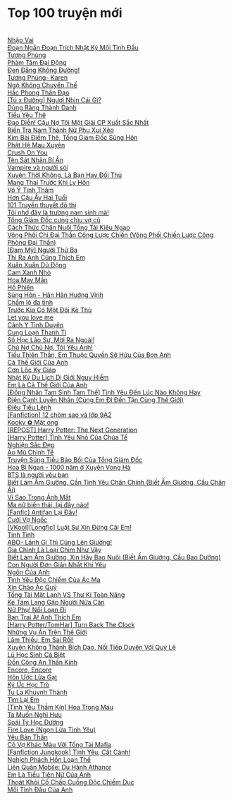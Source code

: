 <h1>Top 100 truyện mới</h1>
<a href="https://utruyen.com/truyen/trung-khuyen-dan-dan-dan-hoang-dddh/19487/" alt="Trung Khuyển – Đản Đản Đản Hoàng DDDH">
<br/>
<a href="https://utruyen.com/truyen/nhap-vai/19486/" alt="Nhập Vai">Nhập Vai</a><br/><a href="https://utruyen.com/truyen/doan-ngan-doan-trich-nhat-ky-moi-tinh-dau/19485/" alt="Đoạn Ngắn Đoạn Trích Nhật Ký Mối Tình Đầu">Đoạn Ngắn Đoạn Trích Nhật Ký Mối Tình Đầu</a><br/><a href="https://utruyen.com/truyen/tuong-phung/19484/" alt="Tương Phùng">Tương Phùng</a><br/><a href="https://utruyen.com/truyen/pham-tam-dai-dong/19483/" alt="Phàm Tâm Đại Động">Phàm Tâm Đại Động</a><br/><a href="https://utruyen.com/truyen/den-dang-khong-duong/19482/" alt="Đen Đắng Không Đường!">Đen Đắng Không Đường!</a><br/><a href="https://utruyen.com/truyen/tuong-phung-karen/19481/" alt="Tương Phùng- Karen">Tương Phùng- Karen</a><br/><a href="https://utruyen.com/truyen/ngo-khong-chuyen-the/19480/" alt="Ngộ Không Chuyển Thế">Ngộ Không Chuyển Thế</a><br/><a href="https://utruyen.com/truyen/hac-phong-than-dao/19479/" alt="Hắc Phong Thần Đạo">Hắc Phong Thần Đạo</a><br/><a href="https://utruyen.com/truyen/tu-x-duong-nguoi-nhin-cai-gi/19478/" alt="[Tú x Đường] Ngươi Nhìn Cái Gì?">[Tú x Đường] Ngươi Nhìn Cái Gì?</a><br/><a href="https://utruyen.com/truyen/dung-rang-thanh-danh/19477/" alt="Dùng Răng Thành Danh">Dùng Răng Thành Danh</a><br/><a href="https://utruyen.com/truyen/tieu-yeu-the/19476/" alt="Tiểu Yêu Thê">Tiểu Yêu Thê</a><br/><a href="https://utruyen.com/truyen/dao-dien-cau-no-toi-mot-giai-cp-xuat-sac-nhat/19475/" alt="Đạo Diễn! Cậu Nợ Tôi Một Giải CP Xuất Sắc Nhất">Đạo Diễn! Cậu Nợ Tôi Một Giải CP Xuất Sắc Nhất</a><br/><a href="https://utruyen.com/truyen/bien-tra-nam-thanh-nu-phu-xui-xeo/19474/" alt="Biến Tra Nam Thành Nữ Phụ Xui Xẻo">Biến Tra Nam Thành Nữ Phụ Xui Xẻo</a><br/><a href="https://utruyen.com/truyen/kim-bai-diem-the-tong-giam-doc-sung-hon/19473/" alt="Kim Bài Điềm Thê, Tổng Giám Đốc Sủng Hôn">Kim Bài Điềm Thê, Tổng Giám Đốc Sủng Hôn</a><br/><a href="https://utruyen.com/truyen/phat-he-mau-xuyen/19472/" alt="Phật Hệ Mau Xuyên">Phật Hệ Mau Xuyên</a><br/><a href="https://utruyen.com/truyen/crush-on-you/19469/" alt="Crush On You">Crush On You</a><br/><a href="https://utruyen.com/truyen/ten-sat-nhan-bi-an/19468/" alt="Tên Sát Nhân Bí Ẩn">Tên Sát Nhân Bí Ẩn</a><br/><a href="https://utruyen.com/truyen/vampire-va-nguoi-soi/19467/" alt="Vampire và người sói">Vampire và người sói</a><br/><a href="https://utruyen.com/truyen/xuyen-thoi-khong-la-ban-hay-doi-thu/19466/" alt="Xuyên Thời Không, Là Bạn Hay Đối Thủ">Xuyên Thời Không, Là Bạn Hay Đối Thủ</a><br/><a href="https://utruyen.com/truyen/mang-thai-truoc-khi-ly-hon/19465/" alt="Mang Thai Trước Khi Ly Hôn">Mang Thai Trước Khi Ly Hôn</a><br/><a href="https://utruyen.com/truyen/vo-y-tinh-tham/19464/" alt="Vô Ý Tình Thâm">Vô Ý Tình Thâm</a><br/><a href="https://utruyen.com/truyen/hon-cau-ay-hai-tuoi/19461/" alt="Hơn Cậu Ấy Hai Tuổi">Hơn Cậu Ấy Hai Tuổi</a><br/><a href="https://utruyen.com/truyen/101-truyen-thuyet-do-thi/19460/" alt="101 Truyền thuyết đô thị">101 Truyền thuyết đô thị</a><br/><a href="https://utruyen.com/truyen/toi-nho-day-la-truong-nam-sinh-ma/19459/" alt="Tôi nhớ đây là trường nam sinh mà!">Tôi nhớ đây là trường nam sinh mà!</a><br/><a href="https://utruyen.com/truyen/tong-giam-doc-cung-chiu-vo-cu/19458/" alt="Tổng Giám Đốc cưng chìu vợ cũ">Tổng Giám Đốc cưng chìu vợ cũ</a><br/><a href="https://utruyen.com/truyen/cach-thuc-chan-nuoi-tong-tai-kieu-ngao/19457/" alt="Cách Thức Chăn Nuôi Tổng Tài Kiêu Ngạo">Cách Thức Chăn Nuôi Tổng Tài Kiêu Ngạo</a><br/><a href="https://utruyen.com/truyen/vong-phoi-chi-dai-than-cong-luoc-chien-vong-phoi-chien-luoc-cong-phong-dai-than/19456/" alt="Võng Phối Chi Đại Thần Công Lược Chiến (Võng Phối Chiến Lược Công Phòng Đại Thần)">Võng Phối Chi Đại Thần Công Lược Chiến (Võng Phối Chiến Lược Công Phòng Đại Thần)</a><br/><a href="https://utruyen.com/truyen/dam-my-nguoi-thu-ba/19455/" alt="[Đam Mỹ] Người Thứ Ba">[Đam Mỹ] Người Thứ Ba</a><br/><a href="https://utruyen.com/truyen/thi-ra-anh-cung-thich-em/19454/" alt="Thì Ra Anh Cũng Thích Em">Thì Ra Anh Cũng Thích Em</a><br/><a href="https://utruyen.com/truyen/xuan-xuan-du-dong/19453/" alt="Xuẩn Xuẩn Dũ Động">Xuẩn Xuẩn Dũ Động</a><br/><a href="https://utruyen.com/truyen/cam-xanh-nho/19452/" alt="Cam Xanh Nhỏ">Cam Xanh Nhỏ</a><br/><a href="https://utruyen.com/truyen/hoa-may-man/19451/" alt="Hoa May Mắn">Hoa May Mắn</a><br/><a href="https://utruyen.com/truyen/ho-phien/19450/" alt="Hồ Phiến">Hồ Phiến</a><br/><a href="https://utruyen.com/truyen/sung-hon-han-han-huong-vinh/19449/" alt="Sủng Hôn - Hân Hân Hướng Vịnh">Sủng Hôn - Hân Hân Hướng Vịnh</a><br/><a href="https://utruyen.com/truyen/cham-lo-da-tinh/19448/" alt="Chẩm lộ đa tình">Chẩm lộ đa tình</a><br/><a href="https://utruyen.com/truyen/truoc-kia-co-mot-doi-ke-thu/19441/" alt="Trước Kia Có Một Đôi Kẻ Thù">Trước Kia Có Một Đôi Kẻ Thù</a><br/><a href="https://utruyen.com/truyen/let-you-love-me/19439/" alt="Let you love me">Let you love me</a><br/><a href="https://utruyen.com/truyen/canh-y-tinh-duyen/19438/" alt="Cảnh Y Tình Duyên">Cảnh Y Tình Duyên</a><br/><a href="https://utruyen.com/truyen/cung-loan-thanh-ti/19436/" alt="Cung Loạn Thanh Ti">Cung Loạn Thanh Ti</a><br/><a href="https://utruyen.com/truyen/so-hoc-lao-su-moi-ra-ngoai/19434/" alt="Số Học Lão Sư, Mời Ra Ngoài!">Số Học Lão Sư, Mời Ra Ngoài!</a><br/><a href="https://utruyen.com/truyen/chu-no-chu-no-toi-yeu-anh/19433/" alt="Chủ Nợ Chủ Nợ, Tôi Yêu Anh!">Chủ Nợ Chủ Nợ, Tôi Yêu Anh!</a><br/><a href="https://utruyen.com/truyen/tieu-thien-than-em-thuoc-quyen-so-huu-cua-bon-anh/19432/" alt="Tiểu Thiên Thần, Em Thuộc Quyền Sở Hữu Của Bọn Anh">Tiểu Thiên Thần, Em Thuộc Quyền Sở Hữu Của Bọn Anh</a><br/><a href="https://utruyen.com/truyen/ca-the-gioi-cua-anh/19431/" alt="Cả Thế Giới Của Anh">Cả Thế Giới Của Anh</a><br/><a href="https://utruyen.com/truyen/con-loc-ky-giap/19430/" alt="Cơn Lốc Ky Giáp">Cơn Lốc Ky Giáp</a><br/><a href="https://utruyen.com/truyen/nhat-ky-du-lich-di-gioi-nguy-hiem/19429/" alt="Nhật Ký Du Lịch Dị Giới Nguy Hiểm">Nhật Ký Du Lịch Dị Giới Nguy Hiểm</a><br/><a href="https://utruyen.com/truyen/em-la-ca-the-gioi-cua-anh/19428/" alt="Em Là Cả Thế Giới Của Anh">Em Là Cả Thế Giới Của Anh</a><br/><a href="https://utruyen.com/truyen/dong-nhan-tam-sinh-tam-the-tinh-yeu-den-luc-nao-khong-hay/19427/" alt="[Đồng Nhân Tam Sinh Tam Thế] Tình Yêu Đến Lúc Nào Không Hay">[Đồng Nhân Tam Sinh Tam Thế] Tình Yêu Đến Lúc Nào Không Hay</a><br/><a href="https://utruyen.com/truyen/dien-canh-luyen-nhan-cung-em-di-den-tan-cung-the-gioi/19426/" alt="Điện Cạnh Luyến Nhân (Cùng Em Đi Đến Tận Cùng Thế Giới)">Điện Cạnh Luyến Nhân (Cùng Em Đi Đến Tận Cùng Thế Giới)</a><br/><a href="https://utruyen.com/truyen/dieu-tieu-lenh/19425/" alt="Điều Tiếu Lệnh">Điều Tiếu Lệnh</a><br/><a href="https://utruyen.com/truyen/fanfiction-12-chom-sao-va-lop-9a2/19424/" alt="[Fanfiction] 12 chòm sao và lớp 9A2">[Fanfiction] 12 chòm sao và lớp 9A2</a><br/><a href="https://utruyen.com/truyen/kookv-mat-ong/19423/" alt="Kookv ✿ Mật ong">Kookv ✿ Mật ong</a><br/><a href="https://utruyen.com/truyen/repost-harry-potter-the-next-generation/19422/" alt="[REPOST] Harry Potter: The Next Generation">[REPOST] Harry Potter: The Next Generation</a><br/><a href="https://utruyen.com/truyen/harry-potter-tinh-yeu-nho-cua-chua-te/19421/" alt="[Harry Potter] Tình Yêu Nhỏ Của Chúa Tể">[Harry Potter] Tình Yêu Nhỏ Của Chúa Tể</a><br/><a href="https://utruyen.com/truyen/nghien-sac-dep/19420/" alt="Nghiện Sắc Đẹp">Nghiện Sắc Đẹp</a><br/><a href="https://utruyen.com/truyen/ao-mu-chinh-te/19418/" alt="Áo Mũ Chỉnh Tề">Áo Mũ Chỉnh Tề</a><br/><a href="https://utruyen.com/truyen/truyen-sung-tieu-bao-boi-cua-tong-giam-doc/19417/" alt="Truyện Sủng Tiểu Bảo Bối Của Tổng Giám Đốc">Truyện Sủng Tiểu Bảo Bối Của Tổng Giám Đốc</a><br/><a href="https://utruyen.com/truyen/hoa-bi-ngan-1000-nam-o-xuyen-vong-ha/19416/" alt="Hoa Bỉ Ngạn - 1000 năm ở Xuyên Vong Hà">Hoa Bỉ Ngạn - 1000 năm ở Xuyên Vong Hà</a><br/><a href="https://utruyen.com/truyen/bts-la-nguoi-yeu-ban/19415/" alt="BTS là người yêu bạn">BTS là người yêu bạn</a><br/><a href="https://utruyen.com/truyen/biet-lam-am-giuong-can-tinh-yeu-chan-chinh-biet-am-giuong-cau-chan-ai/19414/" alt="Biết Làm Ấm Giường, Cần Tình Yêu Chân Chính (Biết Ấm Giường, Cầu Chân Ái)">Biết Làm Ấm Giường, Cần Tình Yêu Chân Chính (Biết Ấm Giường, Cầu Chân Ái)</a><br/><a href="https://utruyen.com/truyen/vi-sao-trong-anh-mat/19413/" alt="Vì Sao Trong Ánh Mắt">Vì Sao Trong Ánh Mắt</a><br/><a href="https://utruyen.com/truyen/ma-nu-bien-thai-lai-day-nao/19412/" alt="Ma nữ biến thái, lại đây nào!">Ma nữ biến thái, lại đây nào!</a><br/><a href="https://utruyen.com/truyen/fanfic-antifan-lai-day/19411/" alt="[Fanfic] Antifan Lại Đây!">[Fanfic] Antifan Lại Đây!</a><br/><a href="https://utruyen.com/truyen/cuoi-vo-ngoc/19410/" alt="Cưới Vợ Ngốc">Cưới Vợ Ngốc</a><br/><a href="https://utruyen.com/truyen/vkool-longfic-luat-su-xin-dung-cai-em/19409/" alt="[VKool][Longfic] Luật Sư Xin Đừng Cãi Em!">[VKool][Longfic] Luật Sư Xin Đừng Cãi Em!</a><br/><a href="https://utruyen.com/truyen/tinh-tinh/19408/" alt="Tinh Tinh">Tinh Tinh</a><br/><a href="https://utruyen.com/truyen/abo-lanh-gi-thi-cung-len-giuong/19407/" alt="ABO- Lãnh Gì Thì Cũng Lên Giường!">ABO- Lãnh Gì Thì Cũng Lên Giường!</a><br/><a href="https://utruyen.com/truyen/gia-chinh-la-loai-chim-nhu-vay/19406/" alt="Gia Chính Là Loại Chim Như Vậy">Gia Chính Là Loại Chim Như Vậy</a><br/><a href="https://utruyen.com/truyen/biet-lam-am-giuong-xin-hay-bao-nuoi-biet-am-giuong-cau-bao-duong/19405/" alt="Biết Làm Ấm Giường, Xin Hãy Bao Nuôi (Biết Ấm Giường, Cầu Bao Dưỡng)">Biết Làm Ấm Giường, Xin Hãy Bao Nuôi (Biết Ấm Giường, Cầu Bao Dưỡng)</a><br/><a href="https://utruyen.com/truyen/con-nguoi-don-gian-nhat-khi-yeu/19404/" alt="Con Người Đơn Giản Nhất Khi Yêu">Con Người Đơn Giản Nhất Khi Yêu</a><br/><a href="https://utruyen.com/truyen/ngon-cua-anh/19403/" alt="Ngôn Của Anh">Ngôn Của Anh</a><br/><a href="https://utruyen.com/truyen/tinh-yeu-doc-chiem-cua-ac-ma/19402/" alt="Tình Yêu Độc Chiếm Của Ác Ma">Tình Yêu Độc Chiếm Của Ác Ma</a><br/><a href="https://utruyen.com/truyen/xin-chao-ac-quy/19401/" alt="Xin Chào Ác Quỷ">Xin Chào Ác Quỷ</a><br/><a href="https://utruyen.com/truyen/tong-tai-mat-lanh-vs-thu-ki-toan-nang/19400/" alt="Tổng Tài Mặt Lạnh VS Thư Kí Toàn Năng">Tổng Tài Mặt Lạnh VS Thư Kí Toàn Năng</a><br/><a href="https://utruyen.com/truyen/ke-tam-lang-gap-nguoi-nua-can/19399/" alt="Kẻ Tám Lạng Gặp Người Nửa Cân">Kẻ Tám Lạng Gặp Người Nửa Cân</a><br/><a href="https://utruyen.com/truyen/nu-phu-noi-loan-di/19398/" alt="Nữ Phụ! Nổi Loạn Đi">Nữ Phụ! Nổi Loạn Đi</a><br/><a href="https://utruyen.com/truyen/ban-trai-a-anh-thich-em/19397/" alt="Bạn Trai À! Anh Thích Em">Bạn Trai À! Anh Thích Em</a><br/><a href="https://utruyen.com/truyen/harry-potter-tomhar-turn-back-the-clock/19396/" alt="[Harry Potter/TomHar] Turn Back The Clock">[Harry Potter/TomHar] Turn Back The Clock</a><br/><a href="https://utruyen.com/truyen/nhung-vu-an-tren-the-gioi/19395/" alt="Những Vụ Án Trên Thế Giới">Những Vụ Án Trên Thế Giới</a><br/><a href="https://utruyen.com/truyen/lam-thieu-em-sai-roi/19394/" alt="Lâm Thiếu, Em Sai Rồi!">Lâm Thiếu, Em Sai Rồi!</a><br/><a href="https://utruyen.com/truyen/xuyen-khong-thanh-bich-dao-noi-tiep-duyen-voi-quy-le/19393/" alt="Xuyên Không Thành Bích Dao, Nối Tiếp Duyên Với Quỷ Lệ">Xuyên Không Thành Bích Dao, Nối Tiếp Duyên Với Quỷ Lệ</a><br/><a href="https://utruyen.com/truyen/lu-hoc-sinh-ca-biet/19392/" alt="Lũ Học Sinh Cá Biệt">Lũ Học Sinh Cá Biệt</a><br/><a href="https://utruyen.com/truyen/don-cong-an-than-kinh/19391/" alt="Đồn Công An Thần Kinh">Đồn Công An Thần Kinh</a><br/><a href="https://utruyen.com/truyen/encore-encore/19390/" alt="Encore, Encore">Encore, Encore</a><br/><a href="https://utruyen.com/truyen/hon-uoc-lua-gat/19389/" alt="Hôn Ước Lừa Gạt">Hôn Ước Lừa Gạt</a><br/><a href="https://utruyen.com/truyen/ky-uc-hoc-tro/19388/" alt="Ký Ức Học Trò">Ký Ức Học Trò</a><br/><a href="https://utruyen.com/truyen/tu-la-khuynh-thanh/19387/" alt="Tu La Khuynh Thành">Tu La Khuynh Thành</a><br/><a href="https://utruyen.com/truyen/tim-lai-em/19386/" alt="Tìm Lại Em">Tìm Lại Em</a><br/><a href="https://utruyen.com/truyen/tinh-yeu-tham-kin-hoa-trong-mau/19385/" alt="[Tình Yêu Thầm Kín] Hoa Trong Máu">[Tình Yêu Thầm Kín] Hoa Trong Máu</a><br/><a href="https://utruyen.com/truyen/ta-muon-nghi-huu/19384/" alt="Ta Muốn Nghỉ Hưu">Ta Muốn Nghỉ Hưu</a><br/><a href="https://utruyen.com/truyen/soai-ty-hoc-duong/19383/" alt="Soái Tỷ Học Đường">Soái Tỷ Học Đường</a><br/><a href="https://utruyen.com/truyen/fire-love-ngon-lua-tinh-yeu/19382/" alt="Fire Love (Ngọn Lửa Tình Yêu)">Fire Love (Ngọn Lửa Tình Yêu)</a><br/><a href="https://utruyen.com/truyen/yeu-ban-than/19381/" alt="Yêu Bản Thân">Yêu Bản Thân</a><br/><a href="https://utruyen.com/truyen/co-vo-khac-mau-voi-tong-tai-mafia/19380/" alt="Cô Vợ Khác Máu Với Tổng Tài Mafia">Cô Vợ Khác Máu Với Tổng Tài Mafia</a><br/><a href="https://utruyen.com/truyen/fanfiction-jungkook-tinh-yeu-cat-canh/19379/" alt="[Fanfiction Jungkook] Tình Yêu, Cất Cánh!">[Fanfiction Jungkook] Tình Yêu, Cất Cánh!</a><br/><a href="https://utruyen.com/truyen/nghich-phach-hon-loan-the/19378/" alt="Nghịch Phách Hồn Loạn Thế">Nghịch Phách Hồn Loạn Thế</a><br/><a href="https://utruyen.com/truyen/lien-quan-mobile-du-hanh-athanor/19377/" alt="Liên Quân Mobile: Du Hành Athanor">Liên Quân Mobile: Du Hành Athanor</a><br/><a href="https://utruyen.com/truyen/em-la-tieu-tien-nu-cua-anh/19376/" alt="Em Là Tiểu Tiên Nữ Của Anh">Em Là Tiểu Tiên Nữ Của Anh</a><br/><a href="https://utruyen.com/truyen/thoat-khoi-co-chap-cuong-doc-chiem-duc/19375/" alt="Thoát Khỏi Cố Chấp Cuồng Độc Chiếm Dục">Thoát Khỏi Cố Chấp Cuồng Độc Chiếm Dục</a><br/><a href="https://utruyen.com/truyen/moi-tinh-dau-cua-anh/19374/" alt="Mối Tình Đầu Của Anh">Mối Tình Đầu Của Anh</a><br/>
